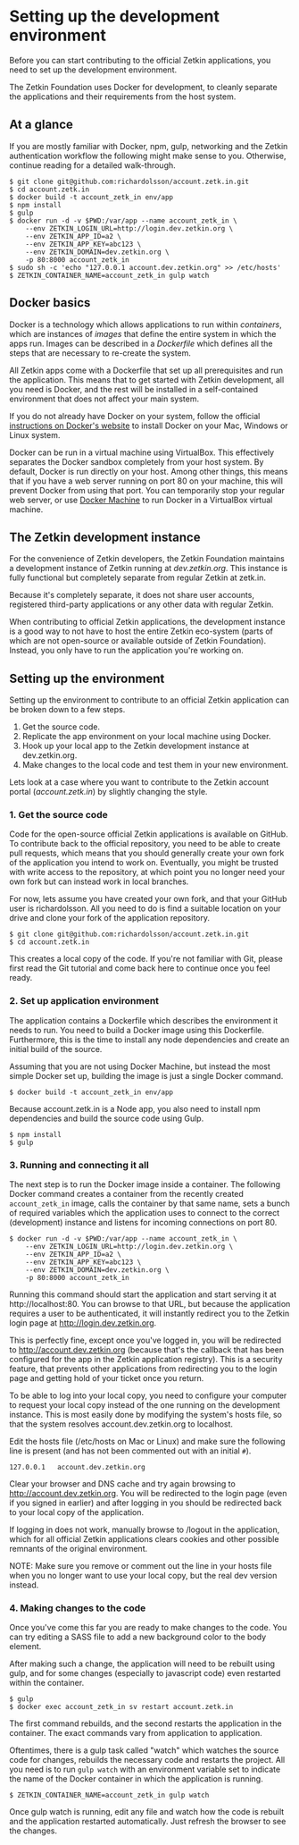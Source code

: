 # Setting up the development environment
Before you can start contributing to the official Zetkin applications, you need
to set up the development environment.

The Zetkin Foundation uses Docker for development, to cleanly separate the
applications and their requirements from the host system.

## At a glance
If you are mostly familiar with Docker, npm, gulp, networking and the Zetkin
authentication workflow the following might make sense to you. Otherwise,
continue reading for a detailed walk-through.

```
$ git clone git@github.com:richardolsson/account.zetk.in.git
$ cd account.zetk.in
$ docker build -t account_zetk_in env/app
$ npm install
$ gulp
$ docker run -d -v $PWD:/var/app --name account_zetk_in \
    --env ZETKIN_LOGIN_URL=http://login.dev.zetkin.org \
    --env ZETKIN_APP_ID=a2 \
    --env ZETKIN_APP_KEY=abc123 \
    --env ZETKIN_DOMAIN=dev.zetkin.org \
    -p 80:8000 account_zetk_in
$ sudo sh -c 'echo "127.0.0.1 account.dev.zetkin.org" >> /etc/hosts'
$ ZETKIN_CONTAINER_NAME=account_zetk_in gulp watch
```

## Docker basics
Docker is a technology which allows applications to run within _containers_,
which are instances of _images_ that define the entire system in which the apps
run. Images can be described in a _Dockerfile_ which defines all the steps that
are necessary to re-create the system.

All Zetkin apps come with a Dockerfile that set up all prerequisites and run the
application. This means that to get started with Zetkin development, all you
need is Docker, and the rest will be installed in a self-contained environment
that does not affect your main system.

If you do not already have Docker on your system, follow the official
[instructions on Docker's website](https://www.docker.com/products/overview) to
install Docker on your Mac, Windows or Linux system.

Docker can be run in a virtual machine using VirtualBox. This effectively
separates the Docker sandbox completely from your host system. By default,
Docker is run directly on your host. Among other things, this means that if you
have a web server running on port 80 on your machine, this will prevent Docker
from using that port. You can temporarily stop your regular web server, or use
[Docker Machine](https://docs.docker.com/machine/overview/) to run Docker in a
VirtualBox virtual machine.

## The Zetkin development instance
For the convenience of Zetkin developers, the Zetkin Foundation maintains a
development instance of Zetkin running at _dev.zetkin.org_. This instance is
fully functional but completely separate from regular Zetkin at zetk.in.

Because it's completely separate, it does not share user accounts, registered
third-party applications or any other data with regular Zetkin.

When contributing to official Zetkin applications, the development instance is
a good way to not have to host the entire Zetkin eco-system (parts of which
are not open-source or available outside of Zetkin Foundation). Instead, you
only have to run the application you're working on.

## Setting up the environment
Setting up the environment to contribute to an official Zetkin application can
be broken down to a few steps.

1. Get the source code.
2. Replicate the app environment on your local machine using Docker.
3. Hook up your local app to the Zetkin development instance at dev.zetkin.org.
4. Make changes to the local code and test them in your new environment.

Lets look at a case where you want to contribute to the Zetkin account portal
(_account.zetk.in_) by slightly changing the style.

### 1. Get the source code
Code for the open-source official Zetkin applications is available on GitHub.
To contribute back to the official repository, you need to be able to create
pull requests, which means that you should generally create your own fork of
the application you intend to work on. Eventually, you might be trusted with
write access to the repository, at which point you no longer need your own fork
but can instead work in local branches.

For now, lets assume you have created your own fork, and that your GitHub user
is richardolsson. All you need to do is find a suitable location on your drive
and clone your fork of the application repository.

```
$ git clone git@github.com:richardolsson/account.zetk.in.git
$ cd account.zetk.in
```

This creates a local copy of the code. If you're not familiar with Git, please
first read the Git tutorial and come back here to continue once you feel ready.

### 2. Set up application environment
The application contains a Dockerfile which describes the environment it needs
to run. You need to build a Docker image using this Dockerfile. Furthermore,
this is the time to install any node dependencies and create an initial build
of the source.

Assuming that you are not using Docker Machine, but instead the most
simple Docker set up, building the image is just a single Docker command.

```
$ docker build -t account_zetk_in env/app
```

Because account.zetk.in is a Node app, you also need to install npm dependencies
and build the source code using Gulp.

```
$ npm install
$ gulp
```

### 3. Running and connecting it all
The next step is to run the Docker image inside a container. The following
Docker command creates a container from the recently created `account_zetk_in`
image, calls the container by that same name, sets a bunch of required variables
which the application uses to connect to the correct (development) instance
and listens for incoming connections on port 80.

```
$ docker run -d -v $PWD:/var/app --name account_zetk_in \
    --env ZETKIN_LOGIN_URL=http://login.dev.zetkin.org \
    --env ZETKIN_APP_ID=a2 \
    --env ZETKIN_APP_KEY=abc123 \
    --env ZETKIN_DOMAIN=dev.zetkin.org \
    -p 80:8000 account_zetk_in
```

Running this command should start the application and start serving it at
http://localhost:80. You can browse to that URL, but because the application
requires a user to be authenticated, it will instantly redirect you to the
Zetkin login page at http://login.dev.zetkin.org.

This is perfectly fine, except once you've logged in, you will be redirected to
http://account.dev.zetkin.org (because that's the callback that has been
configured for the app in the Zetkin application registry). This is a security
feature, that prevents other applications from redirecting you to the login page
and getting hold of your ticket once you return.

To be able to log into your local copy, you need to configure your computer to
request your local copy instead of the one running on the development instance.
This is most easily done by modifying the system's hosts file, so that the
system resolves account.dev.zetkin.org to localhost.

Edit the hosts file (/etc/hosts on Mac or Linux) and make sure the following
line is present (and has not been commented out with an initial `#`).

```
127.0.0.1   account.dev.zetkin.org
```

Clear your browser and DNS cache and try again browsing to
http://account.dev.zetkin.org. You will be redirected to the login page (even
if you signed in earlier) and after logging in you should be redirected back to
your local copy of the application.

If logging in does not work, manually browse to /logout in the application,
which for all official Zetkin applications clears cookies and other possible
remnants of the original environment.

NOTE: Make sure you remove or comment out the line in your hosts file when you
no longer want to use your local copy, but the real dev version instead.

### 4. Making changes to the code
Once you've come this far you are ready to make changes to the code. You can
try editing a SASS file to add a new background color to the body element.

After making such a change, the application will need to be rebuilt using gulp,
and for some changes (especially to javascript code) even restarted within the
container.

```
$ gulp
$ docker exec account_zetk_in sv restart account.zetk.in
```

The first command rebuilds, and the second restarts the application in the
container. The exact commands vary from application to application.

Oftentimes, there is a gulp task called "watch" which watches the source code
for changes, rebuilds the necessary code and restarts the project. All you need
is to run `gulp watch` with an environment variable set to indicate the name of
the Docker container in which the application is running.

```
$ ZETKIN_CONTAINER_NAME=account_zetk_in gulp watch
```

Once gulp watch is running, edit any file and watch how the code is rebuilt and
the application restarted automatically. Just refresh the browser to see the
changes.
